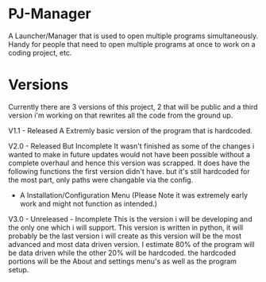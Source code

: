 # PJ-Manager
A Launcher/Manager that is used to open multiple programs simultaneously. Handy for people that need to open multiple programs at once to work on a coding project, etc.

# Versions
Currently there are 3 versions of this project, 2 that will be public and a third version i'm working on that rewrites all the code from the ground up.

V1.1 - Released
A Extremly basic version of the program that is hardcoded.

V2.0 - Released But Incomplete
It wasn't finished as some of the changes i wanted to make in future updates would not have been possible without a complete overhaul and hence this version was scrapped.
It does have the following functions the first version didn't have. but it's still hardcoded for the most part, only paths were changable via the config.
 - A Installation/Configuration Menu (Please Note it was extremely early work and might not function as intended.)

V3.0 - Unreleased - Incomplete
This is the version i will be developing and the only one which i will support.
This version is written in python, it will probably be the last version i will create as this version will be the most advanced and most data driven version.
I estimate 80% of the program will be data driven while the other 20% will be hardcoded.
the hardcoded portions will be the About and settings menu's as well as the program setup.
